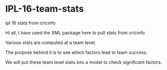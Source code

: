 # IPL-16-team-stats
ipl 16 stats from cricinfo

Hi all, I have used the XML package here to pull stats from cricinfo

Various stats are computed at a team level.

The purpose behind it is to see which factors lead to team success. 

We will put these team level stats into a model to check significant factors.
